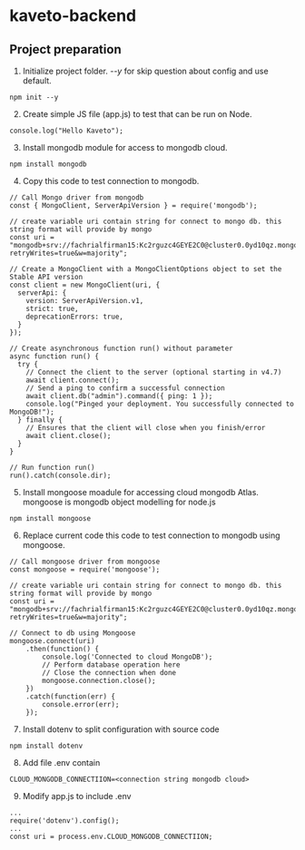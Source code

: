 # kaveto-backend
## Project preparation
1. Initialize project folder. *--y* for skip question about config and use default.
```
npm init --y
```
 2. Create simple JS file (app.js) to test that can be run on Node.
```
console.log("Hello Kaveto");
```
3. Install mongodb module for access to mongodb cloud.
```
npm install mongodb
```
4. Copy this code to test connection to mongodb.
```
// Call Mongo driver from mongodb
const { MongoClient, ServerApiVersion } = require('mongodb');

// create variable uri contain string for connect to mongo db. this string format will provide by mongo
const uri = "mongodb+srv://fachrialfirman15:Kc2rguzc4GEYE2C0@cluster0.0yd10qz.mongodb.net/?retryWrites=true&w=majority";

// Create a MongoClient with a MongoClientOptions object to set the Stable API version
const client = new MongoClient(uri, {
  serverApi: {
    version: ServerApiVersion.v1,
    strict: true,
    deprecationErrors: true,
  }
});

// Create asynchronous function run() without parameter
async function run() {
  try {
    // Connect the client to the server	(optional starting in v4.7)
    await client.connect();
    // Send a ping to confirm a successful connection
    await client.db("admin").command({ ping: 1 });
    console.log("Pinged your deployment. You successfully connected to MongoDB!");
  } finally {
    // Ensures that the client will close when you finish/error
    await client.close();
  }
}

// Run function run()
run().catch(console.dir);
```
5. Install mongoose moadule for accessing cloud mongodb Atlas. mongoose is mongodb object modelling for node.js
```
npm install mongoose
```
6. Replace current code this code to test connection to mongodb using mongoose.
```
// Call mongoose driver from mongoose
const mongoose = require('mongoose');

// create variable uri contain string for connect to mongo db. this string format will provide by mongo
const uri = "mongodb+srv://fachrialfirman15:Kc2rguzc4GEYE2C0@cluster0.0yd10qz.mongodb.net/?retryWrites=true&w=majority";

// Connect to db using Mongoose
mongoose.connect(uri)
    .then(function() {
        console.log('Connected to cloud MongoDB');
        // Perform database operation here
        // Close the connection when done
        mongoose.connection.close();
    })
    .catch(function(err) {
        console.error(err);
    });
```
7. Install dotenv to split configuration with source code
```
npm install dotenv
```
8. Add file .env contain
```
CLOUD_MONGODB_CONNECTIION=<connection string mongodb cloud>
```
9. Modify app.js to include .env
```
...
require('dotenv').config();
...
const uri = process.env.CLOUD_MONGODB_CONNECTIION;
```
